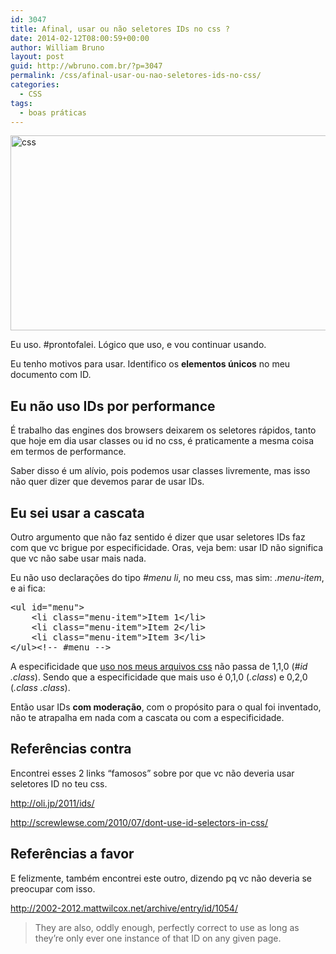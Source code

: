 ```yaml
---
id: 3047
title: Afinal, usar ou não seletores IDs no css ?
date: 2014-02-12T08:00:59+00:00
author: William Bruno
layout: post
guid: http://wbruno.com.br/?p=3047
permalink: /css/afinal-usar-ou-nao-seletores-ids-no-css/
categories:
  - CSS
tags:
  - boas práticas
---
```

<img src="http://wbruno.com.br/wp-content/uploads/2013/05/css.jpg" alt="css" width="800" height="312" class="aligncenter size-full wp-image-3006" srcset="http://wbruno.com.br/wp-content/uploads/2013/05/css.jpg 800w, http://wbruno.com.br/wp-content/uploads/2013/05/css-300x117.jpg 300w" sizes="(max-width: 800px) 100vw, 800px" />

Eu uso. #prontofalei. Lógico que uso, e vou continuar usando.

<!--more-->

Eu tenho motivos para usar. Identifico os **elementos únicos** no meu documento com ID.

## Eu não uso IDs por performance

É trabalho das engines dos browsers deixarem os seletores rápidos, tanto que hoje em dia usar classes ou id no css, é praticamente a mesma coisa em termos de performance.

Saber disso é um alívio, pois podemos usar classes livremente, mas isso não quer dizer que devemos parar de usar IDs.

## Eu sei usar a cascata

Outro argumento que não faz sentido é dizer que usar seletores IDs faz com que vc brigue por especificidade. Oras, veja bem: usar ID não significa que vc não sabe usar mais nada.

Eu não uso declarações do tipo <var>#menu li</var>, no meu css, mas sim: <var>.menu-item</var>, e ai fica:

<pre>&lt;ul id="menu">
    &lt;li class="menu-item">Item 1&lt;/li>
    &lt;li class="menu-item">Item 2&lt;/li>
    &lt;li class="menu-item">Item 3&lt;/li>
&lt;/ul>&lt;!-- #menu -->
</pre>

A especificidade que [uso nos meus arquivos css](http://www.maujor.com/tutorial/specificity_wars/specificitywars-05v2.jpg) não passa de 1,1,0 (<var>#id .class</var>). Sendo que a especificidade que mais uso é 0,1,0 (<var>.class</var>) e 0,2,0 (<var>.class .class</var>).

Então usar IDs **com moderação**, com o propósito para o qual foi inventado, não te atrapalha em nada com a cascata ou com a especificidade.

## Referências contra

Encontrei esses 2 links &#8220;famosos&#8221; sobre por que vc não deveria usar seletores ID no teu css.

<http://oli.jp/2011/ids/>
  
<http://screwlewse.com/2010/07/dont-use-id-selectors-in-css/>

## Referências a favor

E felizmente, também encontrei este outro, dizendo pq vc não deveria se preocupar com isso.

<http://2002-2012.mattwilcox.net/archive/entry/id/1054/>

> They are also, oddly enough, perfectly correct to use as long as they’re only ever one instance of that ID on any given page.